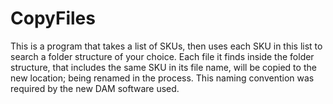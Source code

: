 ﻿# CopyFiles

This is a program that takes a list of SKUs, then uses each SKU in this list to search a folder structure of your choice. Each file it finds inside the folder structure, that includes the same SKU in its file name, will be copied to the new location; being renamed in the process. This naming convention was required by the new DAM software used.